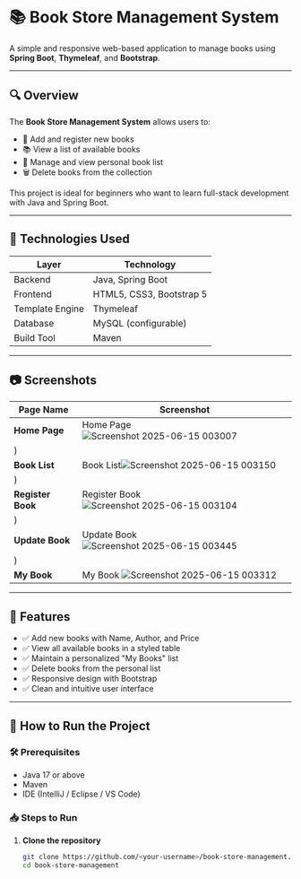 # 📚 Book Store Management System

A simple and responsive web-based application to manage books using **Spring Boot**, **Thymeleaf**, and **Bootstrap**.

---

## 🔍 Overview

The **Book Store Management System** allows users to:

- 📖 Add and register new books  
- 📚 View a list of available books  
- 📂 Manage and view personal book list  
- 🗑️ Delete books from the collection

This project is ideal for beginners who want to learn full-stack development with Java and Spring Boot.

---

## 🚀 Technologies Used

| Layer            | Technology                     |
|------------------|--------------------------------|
| Backend          | Java, Spring Boot              |
| Frontend         | HTML5, CSS3, Bootstrap 5       |
| Template Engine  | Thymeleaf                      |
| Database         |  MySQL (configurable)      |
| Build Tool       | Maven                          |

---

## 📷 Screenshots


| Page Name         | Screenshot                                      |
| ----------------- | ----------------------------------------------- |
| **Home Page**     | Home Page ![Screenshot 2025-06-15 003007](https://github.com/user-attachments/assets/a634a32d-901c-4ea6-a295-25cfc401288d)
)              |
| **Book List**     | Book List![Screenshot 2025-06-15 003150](https://github.com/user-attachments/assets/71fc47af-0ecb-4904-825f-a982614e7043)
)         |
| **Register Book** | Register Book ![Screenshot 2025-06-15 003104](https://github.com/user-attachments/assets/6d068872-94f7-44eb-b8f5-d5e467aa406b)
) |
| **Update Book**   | Update Book ![Screenshot 2025-06-15 003445](https://github.com/user-attachments/assets/aa38c968-af71-44b1-8d3a-8794b7d9d119)
)     |
| **My Book**   | My  Book ![Screenshot 2025-06-15 003312](https://github.com/user-attachments/assets/d38be41c-a78e-4501-98d7-7d314fcd124c)    |




---

## 🔧 Features

- ✅ Add new books with Name, Author, and Price
- ✅ View all available books in a styled table
- ✅ Maintain a personalized "My Books" list
- ✅ Delete books from the personal list
- ✅ Responsive design with Bootstrap
- ✅ Clean and intuitive user interface

---

## 🏁 How to Run the Project

### 🛠 Prerequisites

- Java 17 or above  
- Maven  
- IDE (IntelliJ / Eclipse / VS Code)

### 📥 Steps to Run

1. **Clone the repository**
   ```bash
   git clone https://github.com/<your-username>/book-store-management.git
   cd book-store-management

